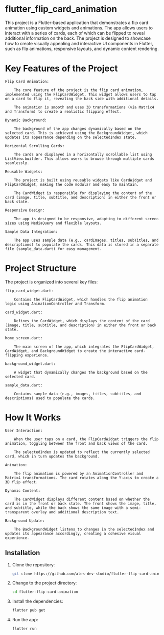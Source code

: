 # flutter_flip_card_animation

This project is a Flutter-based application that demonstrates a flip card animation using custom widgets and animations. The app allows users to interact with a series of cards, each of which can be flipped to reveal additional information on the back. The project is designed to showcase how to create visually appealing and interactive UI components in Flutter, such as flip animations, responsive layouts, and dynamic content rendering.

# Key Features of the Project

    Flip Card Animation:

        The core feature of the project is the flip card animation, implemented using the FlipCardWidget. This widget allows users to tap on a card to flip it, revealing the back side with additional details.

        The animation is smooth and uses 3D transformations (via Matrix4 and Transform) to create a realistic flipping effect.

    Dynamic Background:

        The background of the app changes dynamically based on the selected card. This is achieved using the BackgroundWidget, which updates its appearance depending on the selectedIndex state.

    Horizontal Scrolling Cards:

        The cards are displayed in a horizontally scrollable list using ListView.builder. This allows users to browse through multiple cards seamlessly.

    Reusable Widgets:

        The project is built using reusable widgets like CardWidget and FlipCardWidget, making the code modular and easy to maintain.

        The CardWidget is responsible for displaying the content of the card (image, title, subtitle, and description) in either the front or back state.

    Responsive Design:

        The app is designed to be responsive, adapting to different screen sizes using MediaQuery and flexible layouts.

    Sample Data Integration:

        The app uses sample data (e.g., cardImages, titles, subTitles, and descriptions) to populate the cards. This data is stored in a separate file (sample_data.dart) for easy management.


# Project Structure

The project is organized into several key files:

    flip_card_widget.dart:

        Contains the FlipCardWidget, which handles the flip animation logic using AnimationController and Transform.

    card_widget.dart:

        Defines the CardWidget, which displays the content of the card (image, title, subtitle, and description) in either the front or back state.

    home_screen.dart:

        The main screen of the app, which integrates the FlipCardWidget, CardWidget, and BackgroundWidget to create the interactive card-flipping experience.

    background_widget.dart:

        A widget that dynamically changes the background based on the selected card.

    sample_data.dart:

        Contains sample data (e.g., images, titles, subtitles, and descriptions) used to populate the cards.


# How It Works

    User Interaction:

        When the user taps on a card, the FlipCardWidget triggers the flip animation, toggling between the front and back views of the card.

        The selectedIndex is updated to reflect the currently selected card, which in turn updates the background.

    Animation:

        The flip animation is powered by an AnimationController and Matrix4 transformations. The card rotates along the Y-axis to create a 3D flip effect.

    Dynamic Content:

        The CardWidget displays different content based on whether the card is in the front or back state. The front shows the image, title, and subtitle, while the back shows the same image with a semi-transparent overlay and additional description text.

    Background Update:

        The BackgroundWidget listens to changes in the selectedIndex and updates its appearance accordingly, creating a cohesive visual experience.
        

## Installation

1. Clone the repository:

   ```bash
   git clone https://github.com/ales-dev-studio/flutter-flip-card-animation.git
   ```

2. Change to the project directory:

   ```bash
   cd flutter-flip-card-animation
   ```

3. Install the dependencies:

   ```bash
   flutter pub get
   ```

4. Run the app:

   ```bash
   flutter run
   ```
